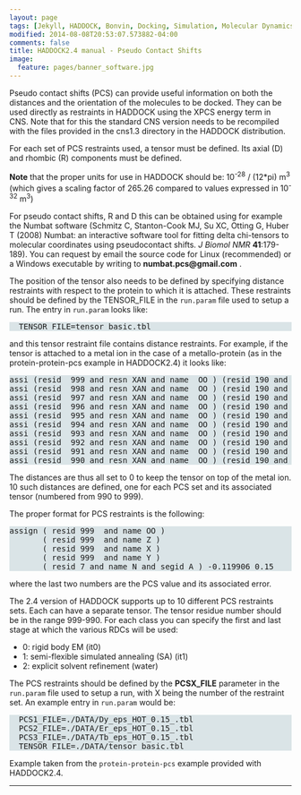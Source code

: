 ```yaml
---
layout: page
tags: [Jekyll, HADDOCK, Bonvin, Docking, Simulation, Molecular Dynamics, Structural Biology, Computational Biology, Modelling, Protein Structure]
modified: 2014-08-08T20:53:07.573882-04:00
comments: false
title: HADDOCK2.4 manual - Pseudo Contact Shifts
image:
  feature: pages/banner_software.jpg
---
```



Pseudo contact shifts (PCS) can provide useful information on both the distances and the orientation of the molecules to be docked. They can be used directly as restraints in HADDOCK using the XPCS energy term in CNS. Note that for this the standard CNS version needs to be recompiled with the files provided in the cns1.3 directory in the HADDOCK distribution.  

For each set of PCS restraints used, a tensor must be defined. Its axial (D) and rhombic (R) components must be defined.

**Note** that the proper units for use in HADDOCK should be: 10<sup>-28</sup> / (12*pi) m<sup>3</sup> (which gives a scaling factor of 265.26 compared to values expressed in 10<sup>-32</sup> m<sup>3</sup>)

For pseudo contact shifts, R and D this can be obtained using for example the Numbat software (Schmitz C, Stanton-Cook MJ, Su XC, Otting G, Huber T (2008) Numbat: an interactive software tool for fitting delta chi-tensors to molecular coordinates using pseudocontact shifts. _J Biomol NMR_ **41**:179-189). You can request by email the source code for Linux (recommended) or a Windows executable by writing to __numbat.pcs@gmail.com__ .

The position of the tensor also needs to be defined by specifying distance restraints with respect to the protein to which it is attached. These restraints should be defined by the TENSOR_FILE in the `run.param` file used to setup a run. The entry in `run.param` looks like:  

<pre style="background-color:#DAE4E7">
  TENSOR_FILE=tensor_basic.tbl
</pre>

and this tensor restraint file contains distance restraints. For example, if the tensor is attached to a metal ion in the case of a metallo-protein (as in the protein-protein-pcs example in HADDOCK2.4) it looks like:  

<pre style="background-color:#DAE4E7">assi (resid  999 and resn XAN and name  OO ) (resid 190 and segid A ) 0.0 0.0 0.0
assi (resid  998 and resn XAN and name  OO ) (resid 190 and segid A ) 0.0 0.0 0.0
assi (resid  997 and resn XAN and name  OO ) (resid 190 and segid A ) 0.0 0.0 0.0
assi (resid  996 and resn XAN and name  OO ) (resid 190 and segid A ) 0.0 0.0 0.0
assi (resid  995 and resn XAN and name  OO ) (resid 190 and segid A ) 0.0 0.0 0.0
assi (resid  994 and resn XAN and name  OO ) (resid 190 and segid A ) 0.0 0.0 0.0
assi (resid  993 and resn XAN and name  OO ) (resid 190 and segid A ) 0.0 0.0 0.0
assi (resid  992 and resn XAN and name  OO ) (resid 190 and segid A ) 0.0 0.0 0.0
assi (resid  991 and resn XAN and name  OO ) (resid 190 and segid A ) 0.0 0.0 0.0
assi (resid  990 and resn XAN and name  OO ) (resid 190 and segid A ) 0.0 0.0 0.0
</pre>

The distances are thus all set to 0 to keep the tensor on top of the metal ion. 10 such distances are defined, one for each PCS set and its associated tensor (numbered from 990 to 999).  

The proper format for PCS restraints is the following:

<pre style="background-color:#DAE4E7">assign ( resid 999  and name OO )
       ( resid 999  and name Z )
       ( resid 999  and name X )
       ( resid 999  and name Y )
       ( resid 7 and name N and segid A ) -0.119906 0.15
</pre>

where the last two numbers are the PCS value and its associated error.  


The 2.4 version of HADDOCK supports up to 10 different PCS restraints sets. Each can have a separate tensor. The tensor residue number should be in the range 999-990. For each class you can specify the first and last stage at which the various RDCs will be used:

*   0: rigid body EM (it0)
*   1: semi-flexible simulated annealing (SA) (it1)
*   2: explicit solvent refinement (water)


The PCS restraints should be defined by the __PCSX_FILE__ parameter in the `run.param` file used to setup a run, with X being the number of the restraint set. An example entry in `run.param` would be:  

<pre style="background-color:#DAE4E7">
  PCS1_FILE=./DATA/Dy_eps_HOT_0.15_.tbl
  PCS2_FILE=./DATA/Er_eps_HOT_0.15_.tbl
  PCS3_FILE=./DATA/Tb_eps_HOT_0.15_.tbl
  TENSOR_FILE=./DATA/tensor_basic.tbl
</pre>


Example taken from the `protein-protein-pcs` example provided with HADDOCK2.4.



* * *
